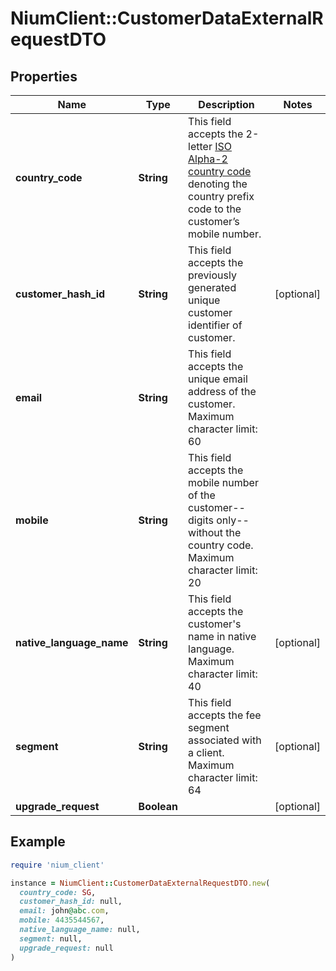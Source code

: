 # NiumClient::CustomerDataExternalRequestDTO

## Properties

| Name | Type | Description | Notes |
| ---- | ---- | ----------- | ----- |
| **country_code** | **String** | This field accepts the 2-letter [ISO Alpha-2 country code](doc:currency-and-country-codes) denoting the country prefix code to the customer’s mobile number. |  |
| **customer_hash_id** | **String** | This field accepts the previously generated unique customer identifier of customer. | [optional] |
| **email** | **String** | This field accepts the unique email address of the customer. Maximum character limit: 60 |  |
| **mobile** | **String** | This field accepts the mobile number of the customer--digits only--without the country code. Maximum character limit: 20 |  |
| **native_language_name** | **String** | This field accepts the customer&#39;s name in native language. Maximum character limit: 40 | [optional] |
| **segment** | **String** | This field accepts the fee segment associated with a client. Maximum character limit: 64 | [optional] |
| **upgrade_request** | **Boolean** |  | [optional] |

## Example

```ruby
require 'nium_client'

instance = NiumClient::CustomerDataExternalRequestDTO.new(
  country_code: SG,
  customer_hash_id: null,
  email: john@abc.com,
  mobile: 4435544567,
  native_language_name: null,
  segment: null,
  upgrade_request: null
)
```

